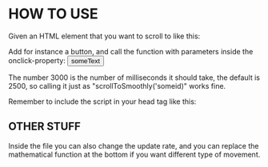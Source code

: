 # HOW TO USE
Given an HTML element that you want to scroll to like this:
<div id="someid"></div>

Add for instance a button, and call the function with parameters inside the onclick-property:
<button onclick="scrollToSmoothly('someid', 3000)">someText</button>

The number 3000 is the number of milliseconds it should take, the default is 2500, so calling it just as "scrollToSmoothly('someid)" works fine.

Remember to include the script in your head tag like this:
<head>
    <!-- ... other stuff ... -->
    <script type="text/javascript" src="someLocation/someOtherLocation/scrollToSmoothly.js"></script>
</head>

## OTHER STUFF
Inside the file you can also change the update rate, and you can replace the mathematical function at the bottom if you want different type of movement.